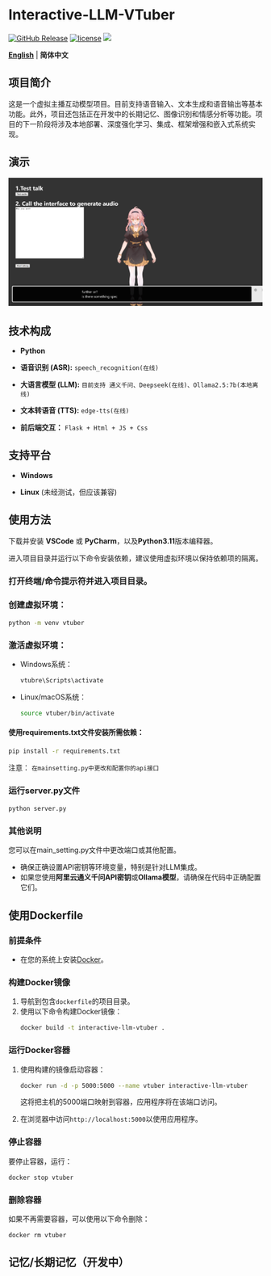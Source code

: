 # Interactive-LLM-VTuber

[![GitHub Release](https://img.shields.io/github/v/release/toke648/AI-Interactive-LLM-VTuber)](https://github.com/toke648/AI-Interactive-LLM-VTuber/releases)
[![license](https://img.shields.io/github/license/toke648/Interactive-LLM-VTuber)](https://github.com/toke648/Interactive-LLM-VTuber/main/LICENSE) 
[![](https://img.shields.io/badge/toke648%2FInteractive--LLM--VTuber-%25230db7ed.svg?logo=docker&logoColor=blue&labelColor=white&color=blue)](https://hub.docker.com/r/toke648/interactive-llm-vtuber)

[**English**](README.md) | **简体中文**

## 项目简介
这是一个虚拟主播互动模型项目。目前支持语音输入、文本生成和语音输出等基本功能。此外，项目还包括正在开发中的长期记忆、图像识别和情感分析等功能。项目的下一阶段将涉及本地部署、深度强化学习、集成、框架增强和嵌入式系统实现。

## 演示
![演示截图](Screenshot%202025-01-01%20174024-demo.png)

## 技术构成

- **Python**
- **语音识别 (ASR):** `speech_recognition(在线)`
- **大语言模型 (LLM):** `目前支持 通义千问、Deepseek(在线)、Ollama2.5:7b(本地离线)`
- **文本转语音 (TTS):** `edge-tts(在线)`

- **前后端交互：** `Flask + Html + JS + Css`

## 支持平台

- **Windows**

- **Linux** (未经测试，但应该兼容)

## 使用方法

下载并安装 **VSCode** 或 **PyCharm**，以及**Python3.11**版本编释器。

进入项目目录并运行以下命令安装依赖，建议使用虚拟环境以保持依赖项的隔离。

### 打开终端/命令提示符并进入项目目录。

### 创建虚拟环境：

```sh
python -m venv vtuber
```


### 激活虚拟环境：
- Windows系统：

    ```sh
    vtubre\Scripts\activate
    ```
- Linux/macOS系统：
    ```sh
    source vtuber/bin/activate
    ```

#### 使用requirements.txt文件安装所需依赖：
```sh
pip install -r requirements.txt
```
注意： `在mainsetting.py中更改和配置你的api接口`

### 运行server.py文件
```sh
python server.py
```
 ### 其他说明
您可以在main_setting.py文件中更改端口或其他配置。
- 确保正确设置API密钥等环境变量，特别是针对LLM集成。
- 如果您使用**阿里云通义千问API密钥**或**Ollama模型**，请确保在代码中正确配置它们。

## 使用Dockerfile

### 前提条件
- 在您的系统上安装[Docker](https://www.docker.com/)。

### 构建Docker镜像
1. 导航到包含`dockerfile`的项目目录。
2. 使用以下命令构建Docker镜像：
    ```sh
    docker build -t interactive-llm-vtuber .
    ```

### 运行Docker容器
1. 使用构建的镜像启动容器：
    ```sh
    docker run -d -p 5000:5000 --name vtuber interactive-llm-vtuber
    ```
    这将把主机的5000端口映射到容器，应用程序将在该端口访问。

2. 在浏览器中访问`http://localhost:5000`以使用应用程序。

### 停止容器
要停止容器，运行：
```sh
docker stop vtuber
```

### 删除容器
如果不再需要容器，可以使用以下命令删除：
```sh
docker rm vtuber
```
## 记忆/长期记忆（开发中）

